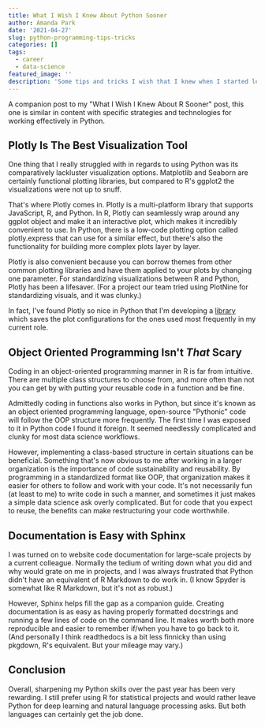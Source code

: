 ```yaml
---
title: What I Wish I Knew About Python Sooner
author: Amanda Park
date: '2021-04-27'
slug: python-programming-tips-tricks
categories: []
tags:
  - career
  - data-science
featured_image: ''
description: 'Some tips and tricks I wish that I knew when I started learning Python for data science years ago.'
---
```


A companion post to my "What I Wish I Knew About R Sooner" post, this one is similar in content with specific strategies and technologies for working effectively in Python.

## Plotly Is The Best Visualization Tool

One thing that I really struggled with in regards to using Python was its comparatively lackluster visualization options. Matplotlib and Seaborn are certainly functional plotting libraries, but compared to R's ggplot2 the visualizations were not up to snuff.

That's where Plotly comes in. Plotly is a multi-platform library that supports JavaScript, R, and Python. In R, Plotly can seamlessly wrap around any ggplot object and make it an interactive plot, which makes it incredibly convenient to use. In Python, there is a low-code plotting option called plotly.express that can use for a similar effect, but there's also the functionality for building more complex plots layer by layer. 

Plotly is also convenient because you can borrow themes from other common plotting libraries and have them applied to your plots by changing one parameter. For standardizing visualizations between R and Python, Plotly has been a lifesaver. (For a project our team tried using PlotNine for standardizing visuals, and it was clunky.)

In fact, I've found Plotly so nice in Python that I'm developing a [library](https://github.com/amanda-park/easyplotly) which saves the plot configurations for the ones used most frequently in my current role.

## Object Oriented Programming Isn't *That* Scary

Coding in an object-oriented programming manner in R is far from intuitive. There are multiple class structures to choose from, and more often than not you can get by with putting your reusable code in a function and be fine.

Admittedly coding in functions also works in Python, but since it's known as an object oriented programming language, open-source "Pythonic" code will follow the OOP structure more frequently. The first time I was exposed to it in Python code I found it foreign. It seemed needlessly complicated and clunky for most data science workflows.

However, implementing a class-based structure in certain situations can be beneficial. Something that's now obvious to me after working in a larger organization is the importance of code sustainability and reusability. By programming in a standardized format like OOP, that organization makes it easier for others to follow and work with your code. It's not necessarily fun (at least to me) to write code in such a manner, and sometimes it just makes a simple data science ask overly complicated. But for code that you expect to reuse, the benefits can make restructuring your code worthwhile.

## Documentation is Easy with Sphinx

I was turned on to website code documentation for large-scale projects by a current colleague. Normally the tedium of writing down what you did and why would grate on me in projects, and I was always frustrated that Python didn't have an equivalent of R Markdown to do work in. (I know Spyder is somewhat like R Markdown, but it's not as robust.)

However, Sphinx helps fill the gap as a companion guide. Creating documentation is as easy as having properly formatted docstrings and running a few lines of code on the command line. It makes worth both more reproducible and easier to remember if/when you have to go back to it. (And personally I think readthedocs is a bit less finnicky than using pkgdown, R's equivalent. But your mileage may vary.) 

## Conclusion

Overall, sharpening my Python skills over the past year has been very rewarding. I still prefer using R for statistical projects and would rather leave Python for deep learning and natural language processing asks. But both languages can certainly get the job done.